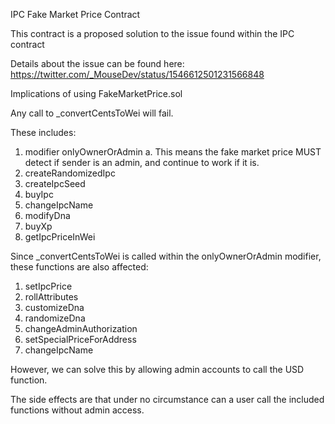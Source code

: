 IPC Fake Market Price Contract

This contract is a proposed solution to the issue found within the IPC contract

Details about the issue can be found here:
https://twitter.com/_MouseDev/status/1546612501231566848

Implications of using FakeMarketPrice.sol

Any call to _convertCentsToWei will fail.

These includes:
1. modifier onlyOwnerOrAdmin
    a. This means the fake market price MUST detect if sender is an admin, and continue to work if it is.
2. createRandomizedIpc
3. createIpcSeed
4. buyIpc
5. changeIpcName
6. modifyDna
7. buyXp
8. getIpcPriceInWei

Since _convertCentsToWei is called within the onlyOwnerOrAdmin modifier, these functions are also affected:
1. setIpcPrice
2. rollAttributes
3. customizeDna
4. randomizeDna
5. changeAdminAuthorization
6. setSpecialPriceForAddress
7. changeIpcName

However, we can solve this by allowing admin accounts to call the USD function.

The side effects are that under no circumstance can a user call the included functions without admin access.